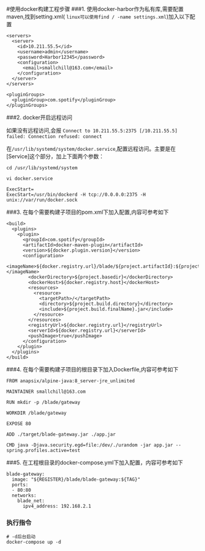 #使用docker构建工程步骤
###1. 使用docker-harbor作为私有库,需要配置maven,找到setting.xml( `linux可以使用find / -name settings.xml`)加入以下配置

```
<servers>
  <server>
    <id>10.211.55.5</id>
    <username>admin</username>
    <password>Harbor12345</password>
    <configuration>
      <email>smallchill@163.com</email>
    </configuration>
  </server>
</servers>

<pluginGroups>
  <pluginGroup>com.spotify</pluginGroup>  
</pluginGroups>
```

###2. docker开启远程访问

如果没有远程访问,会报 `Connect to 10.211.55.5:2375 [/10.211.55.5] failed: Connection refused: connect`

在`/usr/lib/systemd/system/docker.service`,配置远程访问。主要是在[Service]这个部分，加上下面两个参数：

```
cd /usr/lib/systemd/system

vi docker.service

ExecStart=
ExecStart=/usr/bin/dockerd -H tcp://0.0.0.0:2375 -H unix://var/run/docker.sock
```



###3. 在每个需要构建子项目的pom.xml下加入配置,内容可参考如下

```
<build>
  <plugins>
    <plugin>
      <groupId>com.spotify</groupId>
      <artifactId>docker-maven-plugin</artifactId>
      <version>${docker.plugin.version}</version>
      <configuration>
        <imageName>${docker.registry.url}/blade/${project.artifactId}:${project.version}</imageName>
        <dockerDirectory>${project.basedir}</dockerDirectory>
        <dockerHost>${docker.registry.host}</dockerHost>
        <resources>
          <resource>
            <targetPath>/</targetPath>
            <directory>${project.build.directory}</directory>
            <include>${project.build.finalName}.jar</include>
          </resource>
        </resources>
        <registryUrl>${docker.registry.url}</registryUrl>
        <serverId>${docker.registry.url}</serverId>
        <pushImage>true</pushImage>
      </configuration>
    </plugin>
  </plugins>
</build>
```

###4. 在每个需要构建子项目的根目录下加入Dockerfile,内容可参考如下

```
FROM anapsix/alpine-java:8_server-jre_unlimited

MAINTAINER smallchill@163.com

RUN mkdir -p /blade/gateway

WORKDIR /blade/gateway

EXPOSE 80

ADD ./target/blade-gateway.jar ./app.jar

CMD java -Djava.security.egd=file:/dev/./urandom -jar app.jar --spring.profiles.active=test

```

###5. 在工程根目录的docker-compose.yml下加入配置，内容可参考如下
```
blade-gateway:
  image: "${REGISTER}/blade/blade-gateway:${TAG}"
  ports:
  - 80:80
  networks:
    blade_net:
      ipv4_address: 192.168.2.1
```
### 执行指令
```
# -d后台启动
docker-compose up -d
```
